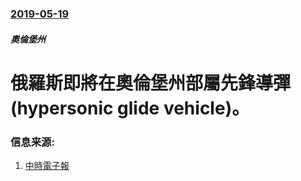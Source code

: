 ### [2019-05-19](/news/2019/05/19/index.md)

##### 奧倫堡州
# 俄羅斯即將在奧倫堡州部屬先鋒導彈 (hypersonic glide vehicle)。 




### 信息来源:

1. [中時電子報](https://www.chinatimes.com/realtimenews/20190523004057-260417)
